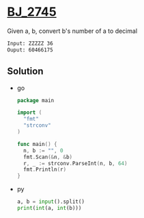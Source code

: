 # [BJ_2745](https://acmicpc.net/problem/2745)

Given a, b, convert b's number of a to decimal

```txt
Input: ZZZZZ 36
Ouput: 60466175
```

## Solution

* go

  ```go
  package main

  import (
    "fmt"
    "strconv"
  )

  func main() {
    n, b := "", 0
    fmt.Scan(&n, &b)
    r, _ := strconv.ParseInt(n, b, 64)
    fmt.Println(r)
  }
  ```

* py

  ```py
  a, b = input().split()
  print(int(a, int(b)))
  ```
